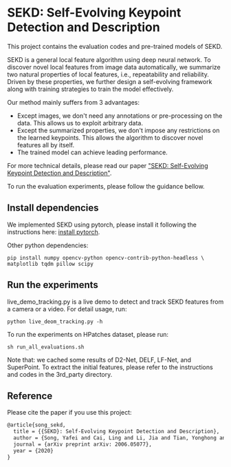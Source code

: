# SEKD: Self-Evolving Keypoint Detection and Description

This project contains the evaluation codes and pre-trained models of SEKD.

SEKD is a general local feature algorithm using deep neural network.
To discover novel local features from image data automatically, we summarize two
natural properties of local features, i.e., repeatability and reliability.
Driven by these properties, we further design a self-evolving framework along
with training strategies to train the model effectively.

Our method mainly suffers from 3 advantages:
- Except images, we don't need any annotations or pre-processing on the data.
  This allows us to exploit arbitrary data.
- Except the summarized properties, we don't impose any restrictions on the
  learned keypoints. This allows the algorithm to discover novel features all by
  itself.
- The trained model can achieve leading performance.

For more technical details, please read our paper
["SEKD: Self-Evolving Keypoint Detection and Description"](https://arxiv.org/abs/2006.05077).

To run the evaluation experiments, please follow the guidance bellow.

## Install dependencies

We implemented SEKD using pytorch, please install it following the instructions
here: [install pytorch](https://pytorch.org/get-started/locally/).

Other python dependencies:
```
pip install numpy opencv-python opencv-contrib-python-headless \
matplotlib tqdm pillow scipy
```

## Run the experiments

live_demo_tracking.py is a live demo to detect and track SEKD features from a
camera or a video. For detail usage, run:
```
python live_deom_tracking.py -h
```

To run the experiments on HPatches dataset, please run:
```
sh run_all_evaluations.sh
```

Note that: we cached some results of D2-Net, DELF, LF-Net, and SuperPoint.
To extract the initial features, please refer to the instructions and codes in
the 3rd_party directory.

## Reference

Please cite the paper if you use this project:
```txt
@article{song_sekd,
  title = {{SEKD}: Self-Evolving Keypoint Detection and Description},
  author = {Song, Yafei and Cai, Ling and Li, Jia and Tian, Yonghong and Li, Mingyang},
  journal = {arXiv preprint arXiv: 2006.05077},
  year = {2020}
}
```

